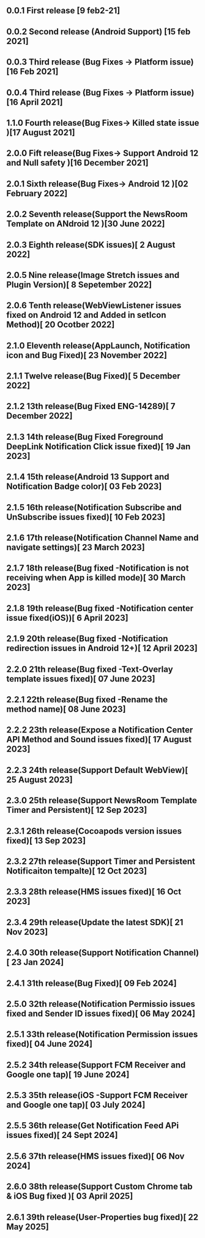 ## 0.0.1 First release [9 feb2-21]
## 0.0.2 Second release (Android Support) [15 feb 2021]
## 0.0.3 Third release (Bug Fixes -> Platform issue)[16 Feb 2021]
## 0.0.4 Third release (Bug Fixes -> Platform issue)[16 April 2021]
## 1.1.0 Fourth release(Bug Fixes-> Killed state issue )[17 August 2021]
## 2.0.0 Fift release(Bug Fixes-> Support Android 12 and Null safety )[16  December 2021]
## 2.0.1 Sixth release(Bug Fixes-> Android 12 )[02  February 2022]
## 2.0.2 Seventh release(Support the NewsRoom Template on ANdroid 12 )[30  June 2022]

## 2.0.3 Eighth release(SDK issues)[ 2 August 2022]

## 2.0.5 Nine release(Image Stretch issues and Plugin Version)[ 8 Sepetember 2022]

## 2.0.6 Tenth release(WebViewListener issues fixed on Android 12 and Added in setIcon Method)[ 20 Ocotber 2022]

## 2.1.0 Eleventh release(AppLaunch, Notification icon and Bug Fixed)[ 23 November 2022]

## 2.1.1 Twelve release(Bug Fixed)[ 5 December 2022]

## 2.1.2 13th release(Bug Fixed ENG-14289)[ 7 December 2022]

## 2.1.3 14th release(Bug Fixed Foreground DeepLink Notification Click issue fixed)[ 19 Jan 2023]

## 2.1.4 15th release(Android 13 Support and Notification Badge color)[ 03 Feb 2023]

## 2.1.5 16th release(Notification Subscribe and UnSubscribe issues fixed)[ 10 Feb 2023]

## 2.1.6 17th release(Notification Channel Name and navigate settings)[ 23 March 2023]

## 2.1.7 18th release(Bug fixed -Notification is not receiving when App is killed mode)[ 30 March 2023]

## 2.1.8 19th release(Bug fixed -Notification center issue fixed(iOS))[ 6 April 2023]

## 2.1.9 20th release(Bug fixed -Notification redirection issues in Android 12+)[ 12 April 2023]

## 2.2.0 21th release(Bug fixed -Text-Overlay template issues fixed)[ 07 June 2023]

## 2.2.1 22th release(Bug fixed -Rename the method name)[ 08 June 2023]

## 2.2.2 23th release(Expose a Notification Center API Method and Sound issues fixed)[ 17 August 2023]

## 2.2.3 24th release(Support Default WebView)[ 25 August 2023]

## 2.3.0 25th release(Support NewsRoom Template Timer and Persistent)[ 12 Sep 2023]

## 2.3.1 26th release(Cocoapods version issues fixed)[ 13 Sep 2023]

## 2.3.2 27th release(Support Timer and Persistent Notificaiton tempalte)[ 12 Oct 2023]

## 2.3.3 28th release(HMS issues fixed)[ 16 Oct 2023]
## 2.3.4 29th release(Update the latest SDK)[ 21 Nov 2023]

## 2.4.0 30th release(Support Notification Channel)[ 23 Jan 2024]

## 2.4.1 31th release(Bug Fixed)[ 09 Feb 2024]

## 2.5.0 32th release(Notification Permissio issues fixed and Sender ID issues fixed)[ 06 May 2024]

## 2.5.1 33th release(Notification Permission issues fixed)[ 04 June 2024]
## 2.5.2 34th release(Support FCM Receiver and Google one tap)[ 19 June 2024]
## 2.5.3 35th release(iOS -Support FCM Receiver and Google one tap)[ 03 July 2024]
## 2.5.5 36th release(Get Notification Feed APi issues fixed)[ 24 Sept 2024]
## 2.5.6 37th release(HMS issues fixed)[ 06 Nov 2024]
## 2.6.0 38th release(Support Custom Chrome tab & iOS Bug fixed )[ 03 April 2025]
## 2.6.1 39th release(User-Properties bug fixed)[ 22 May 2025]


















 

